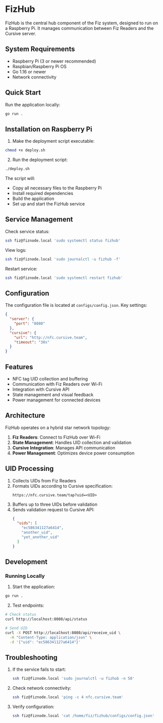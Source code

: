 # FizHub

FizHub is the central hub component of the Fiz system, designed to run on a Raspberry Pi. It manages communication between Fiz Readers and the Cursive server.

## System Requirements

- Raspberry Pi (3 or newer recommended)
- Raspbian/Raspberry Pi OS
- Go 1.16 or newer
- Network connectivity

## Quick Start

Run the application locally:
```bash
go run .
```

## Installation on Raspberry Pi

1. Make the deployment script executable:
```bash
chmod +x deploy.sh
```

2. Run the deployment script:
```bash
./deploy.sh
```

The script will:
- Copy all necessary files to the Raspberry Pi
- Install required dependencies
- Build the application
- Set up and start the FizHub service

## Service Management

Check service status:
```bash
ssh fiz@fiznode.local 'sudo systemctl status fizhub'
```

View logs:
```bash
ssh fiz@fiznode.local 'sudo journalctl -u fizhub -f'
```

Restart service:
```bash
ssh fiz@fiznode.local 'sudo systemctl restart fizhub'
```

## Configuration

The configuration file is located at `configs/config.json`. Key settings:

```json
{
  "server": {
    "port": "8080"
  },
  "cursive": {
    "url": "http://nfc.cursive.team",
    "timeout": "30s"
  }
}
```

## Features

- NFC tag UID collection and buffering
- Communication with Fiz Readers over Wi-Fi
- Integration with Cursive API
- State management and visual feedback
- Power management for connected devices

## Architecture

FizHub operates on a hybrid star network topology:

1. **Fiz Readers**: Connect to FizHub over Wi-Fi
2. **State Management**: Handles UID collection and validation
3. **Cursive Integration**: Manages API communication
4. **Power Management**: Optimizes device power consumption

## UID Processing

1. Collects UIDs from Fiz Readers
2. Formats UIDs according to Cursive specification:
   ```
   https://nfc.cursive.team/tap?uid=<UID>
   ```
3. Buffers up to three UIDs before validation
4. Sends validation request to Cursive API:
   ```json
   {
     "uids": [
       "ec586341127a6414",
       "another_uid",
       "yet_another_uid"
     ]
   }
   ```

## Development

### Running Locally

1. Start the application:
```bash
go run .
```

2. Test endpoints:
```bash
# Check status
curl http://localhost:8080/api/status

# Send UID
curl -X POST http://localhost:8080/api/receive_uid \
  -H "Content-Type: application/json" \
  -d '{"uid": "ec586341127a6414"}'
```

## Troubleshooting

1. If the service fails to start:
   ```bash
   ssh fiz@fiznode.local 'sudo journalctl -u fizhub -n 50'
   ```

2. Check network connectivity:
   ```bash
   ssh fiz@fiznode.local 'ping -c 4 nfc.cursive.team'
   ```

3. Verify configuration:
   ```bash
   ssh fiz@fiznode.local 'cat /home/fiz/fizhub/configs/config.json'
